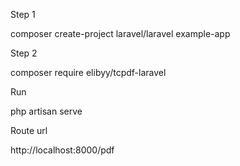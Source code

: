 Step 1 

composer create-project laravel/laravel example-app

Step 2 

composer require elibyy/tcpdf-laravel

Run 

php artisan serve

Route url 

http://localhost:8000/pdf
